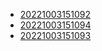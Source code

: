 - [20221003151092](/zet/20221003151092/README.md)
- [20221003151094](/zet/20221003151094/README.md)
- [20221003151093](/zet/20221003151093/README.md)
